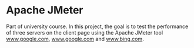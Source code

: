 # Apache JMeter

Part of university course. In this project, the goal is to test the performance of three servers on the client page using the Apache JMeter tool www.google.com,
www.google.com and www.bing.com.
